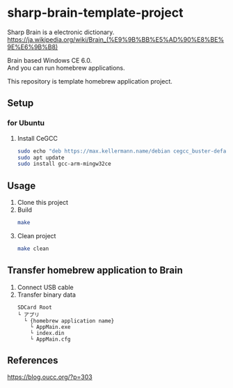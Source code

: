# sharp-brain-template-project

Sharp Brain is a electronic dictionary.  
https://ja.wikipedia.org/wiki/Brain_(%E9%9B%BB%E5%AD%90%E8%BE%9E%E6%9B%B8)

Brain based Windows CE 6.0.  
And you can run homebrew applications.

This repository is template homebrew application project.

## Setup

### for Ubuntu

1. Install CeGCC
    ```bash
    sudo echo "deb https://max.kellermann.name/debian cegcc_buster-default main" > /etc/apt/sources.list
    sudo apt update
    sudo install gcc-arm-mingw32ce
    ```

## Usage

1. Clone this project
2. Build
    ```bash
    make
    ```
3. Clean project
    ```bash
    make clean
    ```

## Transfer homebrew application to Brain

1. Connect USB cable
2. Transfer binary data
    ```
    SDCard Root
    └ アプリ
      └ {homebrew application name}
        └ AppMain.exe
        └ index.din
        └ AppMain.cfg
    ```

## References

https://blog.oucc.org/?p=303
